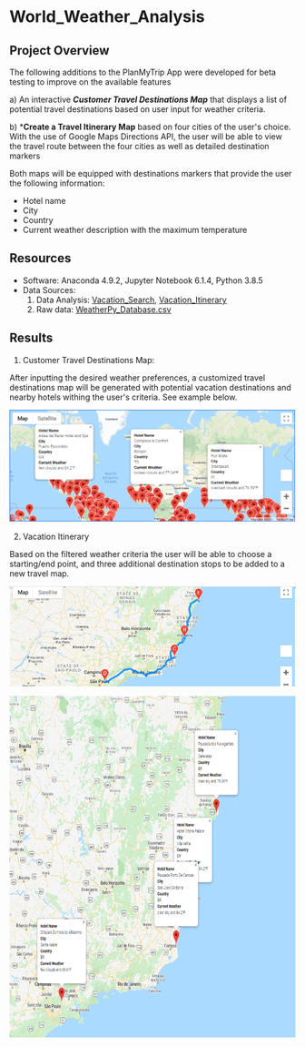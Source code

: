 # World_Weather_Analysis

## Project Overview

The following additions to the PlanMyTrip App were developed for beta testing to improve on the available features

a) An interactive ***Customer Travel Destinations Map*** that displays a list of potential travel destinations based on user input for weather criteria.  

b) ***Create a Travel Itinerary Map** based on four cities of the user's choice. With the use of Google Maps Directions API, the user will be able to view the travel route between the four cities as well as detailed destination markers 

Both maps will be equipped with destinations markers that provide the user the following information:

- Hotel name
- City
- Country
- Current weather description with the maximum temperature


## Resources 

- Software: Anaconda 4.9.2, Jupyter Notebook 6.1.4, Python 3.8.5
- Data Sources: 
   1. Data Analysis: [Vacation_Search](Vacation_Search/Vacation_Search.ipynb), [Vacation_Itinerary](Vacation_Itinerary/Vacation_Itinerary.ipynb)
   2. Raw data: [WeatherPy_Database.csv](Weather_Database/WeatherPy_Database.csv)

## Results

1. Customer Travel Destinations Map:

After inputting the desired weather preferences, a customized travel destinations map will be generated with potential vacation destinations and nearby hotels withing the user's criteria. See example below.

<p align="center">
  <img src="Vacation_Search/WeatherPy_vacation_map.png" width="900"/>
</p>


2. Vacation Itinerary

Based on the filtered weather criteria the user will be able to choose a starting/end point, and three additional destination stops to be added to a new travel map. 

<p align="center">
  <img src="Vacation_Itinerary/WeatherPy_travel_map.PNG" width="900"/>
</p>


<p align="center">
  <img src="Vacation_Itinerary/WeatherPy_travel_map_markers.png" height="600"/>
</p>
